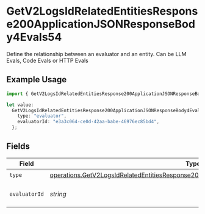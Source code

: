 # GetV2LogsIdRelatedEntitiesResponse200ApplicationJSONResponseBody4Evals54

Define the relationship between an evaluator and an entity. Can be LLM Evals, Code Evals or HTTP Evals

## Example Usage

```typescript
import { GetV2LogsIdRelatedEntitiesResponse200ApplicationJSONResponseBody4Evals54 } from "orq-poc-typescript-multi-env-version/models/operations";

let value:
  GetV2LogsIdRelatedEntitiesResponse200ApplicationJSONResponseBody4Evals54 = {
    type: "evaluator",
    evaluatorId: "e3a3c064-ce0d-42aa-babe-46976ec85bd4",
  };
```

## Fields

| Field                                                                                                                                                                                              | Type                                                                                                                                                                                               | Required                                                                                                                                                                                           | Description                                                                                                                                                                                        |
| -------------------------------------------------------------------------------------------------------------------------------------------------------------------------------------------------- | -------------------------------------------------------------------------------------------------------------------------------------------------------------------------------------------------- | -------------------------------------------------------------------------------------------------------------------------------------------------------------------------------------------------- | -------------------------------------------------------------------------------------------------------------------------------------------------------------------------------------------------- |
| `type`                                                                                                                                                                                             | [operations.GetV2LogsIdRelatedEntitiesResponse200ApplicationJSONResponseBody4Evals54Type](../../models/operations/getv2logsidrelatedentitiesresponse200applicationjsonresponsebody4evals54type.md) | :heavy_check_mark:                                                                                                                                                                                 | N/A                                                                                                                                                                                                |
| `evaluatorId`                                                                                                                                                                                      | *string*                                                                                                                                                                                           | :heavy_check_mark:                                                                                                                                                                                 | The id of the resource                                                                                                                                                                             |